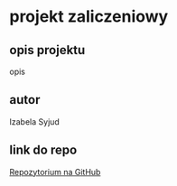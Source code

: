 # projekt zaliczeniowy

## opis projektu

opis

## autor

Izabela Syjud

## link do repo

[Repozytorium na GitHub](https://github.com/IzaSyjud/moj_projekt)
